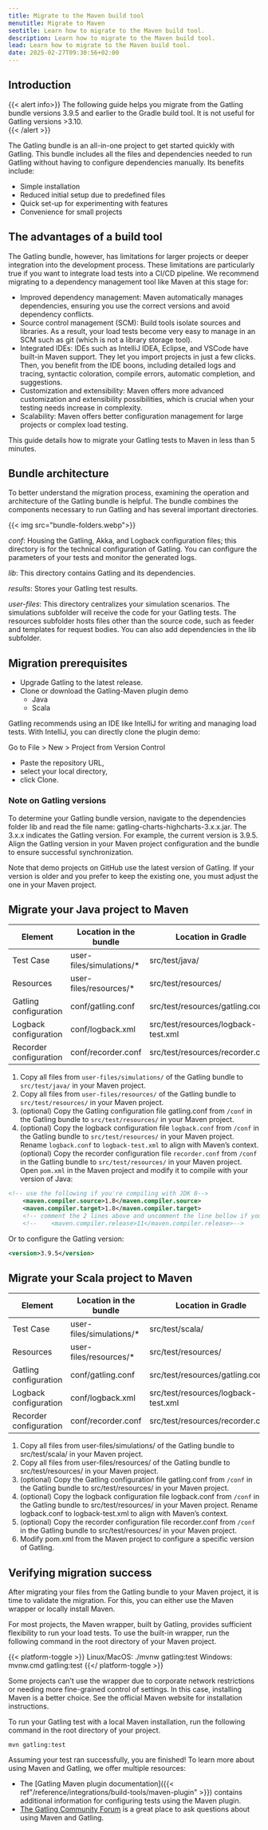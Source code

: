 ```yaml
---
title: Migrate to the Maven build tool
menutitle: Migrate to Maven
seotitle: Learn how to migrate to the Maven build tool.
description: Learn how to migrate to the Maven build tool.
lead: Learn how to migrate to the Maven build tool.
date: 2025-02-27T09:30:56+02:00
---
```


## Introduction

{{< alert info>}}
The following guide helps you migrate from the Gatling bundle versions 3.9.5 and earlier to the Gradle build tool. It is not useful for Gatling versions >3.10.   
{{< /alert >}}

The Gatling bundle is an all-in-one project to get started quickly with Gatling. This bundle includes all the files and dependencies needed to run Gatling without having to configure dependencies manually. Its benefits include:

- Simple installation
- Reduced initial setup due to predefined files
- Quick set-up for experimenting with features
- Convenience for small projects

## The advantages of a build tool

The Gatling bundle, however, has limitations for larger projects or deeper integration into the development process. These limitations are particularly true if you want to integrate load tests into a CI/CD pipeline. We recommend migrating to a dependency management tool like Maven at this stage for:

- Improved dependency management: Maven automatically manages dependencies, ensuring you use the correct versions and avoid dependency conflicts.
- Source control management (SCM): Build tools isolate sources and libraries. As a result, your load tests become very easy to manage in an SCM such as git (which is not a library storage tool).
- Integrated IDEs: IDEs such as IntelliJ IDEA, Eclipse, and VSCode have built-in Maven support. They let you import projects in just a few clicks. Then, you benefit from the IDE boons, including detailed logs and tracing, syntactic coloration, compile errors, automatic completion, and suggestions.
- Customization and extensibility: Maven offers more advanced customization and extensibility possibilities, which is crucial when your testing needs increase in complexity.
- Scalability: Maven offers better configuration management for large projects or complex load testing.

This guide details how to migrate your Gatling tests to Maven in less than 5 minutes.

## Bundle architecture
To better understand the migration process, examining the operation and architecture of the Gatling bundle is helpful. The bundle combines the components necessary to run Gatling and has several important directories.

{{< img src="bundle-folders.webp">}}

_conf_: Housing the Gatling, Akka, and Logback configuration files; this directory is for the technical configuration of Gatling. You can configure the parameters of your tests and monitor the generated logs.

_lib_: This directory contains Gatling and its dependencies.

_results_: Stores your Gatling test results.

_user-files_: This directory centralizes your simulation scenarios. The simulations subfolder will receive the code for your Gatling tests. The resources subfolder hosts files other than the source code, such as feeder and templates for request bodies. You can also add dependencies in the lib subfolder.

## Migration prerequisites

- Upgrade Gatling to the latest release.
- Clone or download the Gatling-Maven plugin demo
  - Java
  - Scala

Gatling recommends using an IDE like IntelliJ for writing and managing load tests. With IntelliJ, you can directly clone the plugin demo:

Go to File > New > Project from Version Control

- Paste the repository URL,
- select your local directory,
- click Clone.

### Note on Gatling versions

To determine your Gatling bundle version, navigate to the dependencies folder lib and read the file name: gatling-charts-highcharts-3.x.x.jar. The 3.x.x indicates the Gatling version. For example, the current version is 3.9.5. Align the Gatling version in your Maven project configuration and the bundle to ensure successful synchronization.

Note that demo projects on GitHub use the latest version of Gatling. If your version is older and you prefer to keep the existing one, you must adjust the one in your Maven project.

## Migrate your Java project to Maven

| Element                | Location in the bundle   | Location in Gradle                  | Mandatory |
|------------------------|--------------------------|-------------------------------------|-----------|
| Test Case              | user-files/simulations/* | src/test/java/                      | Yes       |
| Resources              | user-files/resources/*   | src/test/resources/                 | Yes       |
| Gatling configuration  | conf/gatling.conf        | src/test/resources/gatling.conf     | No        |
| Logback configuration  | conf/logback.xml         | src/test/resources/logback-test.xml | No        |
| Recorder configuration | conf/recorder.conf       | src/test/resources/recorder.conf    | No        |

1. Copy all files from `user-files/simulations/` of the Gatling bundle to `src/test/java/` in your Maven project.
2. Copy all files from `user-files/resources/` of the Gatling bundle to `src/test/resources/` in your Maven project.
3. (optional) Copy the Gatling configuration file gatling.conf from ``/conf`` in the Gatling bundle to `src/test/resources/` in your Maven project.
4. (optional) Copy the logback configuration file `logback.conf` from ``/conf`` in the Gatling bundle to `src/test/resources/` in your Maven project. Rename `logback.conf` to `logback-test.xml` to align with Maven’s context.
(optional) Copy the recorder configuration file `recorder.conf` from ``/conf`` in the Gatling bundle to `src/test/resources/` in your Maven project.
Open `pom.xml` in the Maven project and modify it to compile with your version of Java:

```xml
<!-- use the following if you're compiling with JDK 8-->
    <maven.compiler.source>1.8</maven.compiler.source>
    <maven.compiler.target>1.8</maven.compiler.target>
    <!-- comment the 2 lines above and uncomment the line bellow if you're compiling with JDK 11 or 17 -->
    <!--    <maven.compiler.release>11</maven.compiler.release>-->
```

Or to configure the Gatling version:

```xml
<version>3.9.5</version>
```

## Migrate your Scala project to Maven

| Element                | Location in the bundle   | Location in Gradle                  | Mandatory |
|------------------------|--------------------------|-------------------------------------|-----------|
| Test Case              | user-files/simulations/* | src/test/scala/                     | Yes       |
| Resources              | user-files/resources/*   | src/test/resources/                 | Yes       |
| Gatling configuration  | conf/gatling.conf        | src/test/resources/gatling.conf     | No        |
| Logback configuration  | conf/logback.xml         | src/test/resources/logback-test.xml | No        |
| Recorder configuration | conf/recorder.conf       | src/test/resources/recorder.conf    | No        |

1. Copy all files from user-files/simulations/ of the Gatling bundle to src/test/scala/ in your Maven project.
2. Copy all files from user-files/resources/ of the Gatling bundle to src/test/resources/ in your Maven project.
3. (optional) Copy the Gatling configuration file gatling.conf from `/conf` in the Gatling bundle to src/test/resources/ in your Maven project.
4. (optional) Copy the logback configuration file logback.conf from `/conf` in the Gatling bundle to src/test/resources/ in your Maven project. Rename logback.conf to logback-test.xml to align with Maven’s context.
5. (optional) Copy the recorder configuration file recorder.conf from `/conf` in the Gatling bundle to src/test/resources/ in your Maven project.
6. Modify pom.xml from the Maven project to configure a specific version of Gatling.

## Verifying migration success
After migrating your files from the Gatling bundle to your Maven project, it is time to validate the migration. For this, you can either use the Maven wrapper or locally install Maven.

For most projects, the Maven wrapper, built by Gatling, provides sufficient flexibility to run your load tests. To use the built-in wrapper, run the following command in the root directory of your Maven project.

{{< platform-toggle >}}
Linux/MacOS: ./mvnw gatling:test
Windows: mvnw.cmd gatling:test
{{</ platform-toggle >}}

Some projects can’t use the wrapper due to corporate network restrictions or needing more fine-grained control of settings. In this case, installing Maven is a better choice. See the official Maven website for installation instructions.

To run your Gatling test with a local Maven installation, run the following command in the root directory of your project.

```console
mvn gatling:test
```
Assuming your test ran successfully, you are finished! To learn more about using Maven and Gatling, we offer multiple resources:

- The [Gatling Maven plugin documentation]({{< ref"/reference/integrations/build-tools/maven-plugin" >}}) contains additional information for configuring tests using the Maven plugin.
- [The Gatling Community Forum](https://community.gatling.io/) is a great place to ask questions about using Maven and Gatling.  